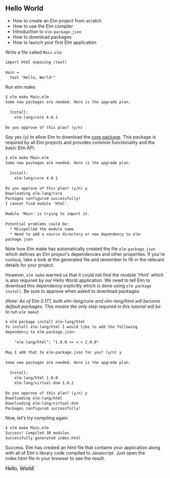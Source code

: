 ## Hello World

* How to create an Elm project from scratch
* How to use the Elm compiler
* Introduction to `elm-package.json`
* How to download packages
* How to launch your first Elm application

Write a file called `Main.elm`:

```
import Html exposing (text)

main =
  text "Hello, World!"
```

Run elm make:

```
$ elm make Main.elm
Some new packages are needed. Here is the upgrade plan.

  Install:
    elm-lang/core 4.0.1

Do you approve of this plan? (y/n)
```

Say yes (y) to allow Elm to download the [core package](http://package.elm-lang.org/packages/elm-lang/core/4.0.1/). This package is required by all Elm projects and provides common functionality and the basic Elm API.

```
$ elm make Main.elm
Some new packages are needed. Here is the upgrade plan.

  Install:
    elm-lang/core 4.0.1

Do you approve of this plan? (y/n) y
Downloading elm-lang/core
Packages configured successfully!
I cannot find module 'Html'.

Module 'Main' is trying to import it.

Potential problems could be:
  * Misspelled the module name
  * Need to add a source directory or new dependency to elm-package.json
```

Note how Elm make has automatically created the file `elm-package.json` which defines an Elm project's dependencies and other properties. If you're curious, take a look at the generated file and remember to fill in the relevant details for your project.

However, `elm make` warned us that it could not find the module 'Html' which is also required by our Hello World application. We need to tell Elm to download this dependency explicitly which is done using `elm package install`. Be sure to approve when asked to download packages:

(*Note: As of Elm 0.17.1, both elm-lang/core and elm-lang/html will become default packages. This means the only step required in this tutorial will be to run `elm make`*)

```
$ elm package install elm-lang/html
To install elm-lang/html I would like to add the following
dependency to elm-package.json:

    "elm-lang/html": "1.0.0 <= v < 2.0.0"

May I add that to elm-package.json for you? (y/n) y

Some new packages are needed. Here is the upgrade plan.

  Install:
    elm-lang/html 1.0.0
    elm-lang/virtual-dom 1.0.2

Do you approve of this plan? (y/n) y
Downloading elm-lang/html
Downloading elm-lang/virtual-dom
Packages configured successfully!
```

Now, let's try compiling again:

```
$ elm make Main.elm
Success! Compiled 30 modules.
Successfully generated index.html
```

Success. Elm has created an html file that contains your application along with all of Elm's library code compiled to Javascript. Just open the index.html file in your browser to see the result.

![](screen1.png)